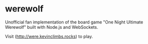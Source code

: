 # werewolf

Unofficial fan implementation of the board game "One Night Ultimate Werewolf" built with Node.js and WebSockets.

Visit (http://were.kevinclimbs.rocks) to play.
